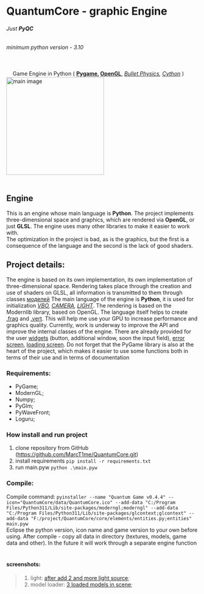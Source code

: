 # QuantumCore - graphic Engine
###### _Just **PyQC**_
###### minimum python version - 3.10
\
ㅤ
Game Engine in Python ( **[Pygame](https://pypi.org/project/pygame/), [OpenGL](https://www.opengl.org/)**, _[Bullet Physics](https://pybullet.org/wordpress/), [Cython](https://cython.org/)_ ) \
<img alt="main image" height="256" src="F:\project\QuantumCore\QuantumCore\data\QuantumCore.png" width="256"/>
\
ㅤ
## Engine
This is an engine whose main language is **Python**. The project implements three-dimensional space and graphics, which are
rendered via  **OpenGL**, or just **GLSL**. The engine uses many other libraries to make it easier to work with.\
The optimization in the project is bad, as is the graphics, but the first is a consequence of the language and the second
is the lack of good shaders.

## Project details:
The engine is based on its own implementation, its own implementation of three-dimensional space. Rendering takes place through
the creation and use of shaders on GLSL, all information is transmitted to them through classes [моделей](QuantumCore/model.py)
The main language of the engine is **Python**, it is used for initialization _[VBO](QuantumCore/graphic/vbo.py),
[CAMERA](QuantumCore/graphic/camera.py), [LIGHT](QuantumCore/graphic/light.py)_. The rendering is based on the Modernlib
library, based on OpenGL. The language itself helps to create [.frag](QuantumCore/data/shaders/automaton/unilight.frag) and
[.vert](QuantumCore/data/shaders/automaton/unilight.vert). This will help me use your GPU to increase performance and graphics
quality. Currently, work is underway to improve the API and improve the internal classes of the engine. There are already
provided for the user [widgets](QuantumCore/widgets.py) (button, additional window, soon the input field),
[error screen](QuantumCore/messages/err_screen.py), [loading screen](QuantumCore/messages/loading_screen.py).  Do not forget
that the PyGame library is also at the heart of the project, which makes it easier to use some functions both in terms of
their use and in terms of documentation

### Requirements:
  * PyGame;
  * ModernGL;
  * Numpy;
  * PyGlm;
  * PyWaveFront;
  * Loguru;

### How install and run project
1) clone repository from GitHub (https://github.com/MarcT1me/QuantumCore.git)
2) install requirements `pip install -r requirements.txt`
3) run main.pyw `python .\main.pyw`

### Compile:
Compile command: `pyinstaller --name "Quantum Game v0.4.4" --icon="QuantumCore/data/QuantumCore.ico" --add-data "C:/Program Files/Python311/Lib/site-packages/moderngl;moderngl" --add-data "C:/Program Files/Python311/Lib/site-packages/glcontext;glcontext" --add-data "F:/project/QuantumCore/core/elements/entities.py;entities" main.pyw`\
Eclipse the python version, icon name and game version to your own before using. After compile - copy all data in directory
(textures, models, game data and other). In the future it will work through a separate engine function
ㅤ
#### screenshots:
> 1. light: [after add 2 and more light source](QuantumCore/data/Screenshots/intermediateV1.png);
> 2. model loader: [3 loaded models in scene](QuantumCore/data/Screenshots/model_loader.png);
